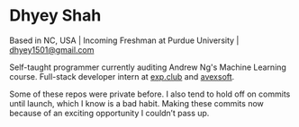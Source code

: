 # Dhyey Shah

Based in NC, USA | Incoming Freshman at Purdue University | dhyey1501@gmail.com

Self-taught programmer currently auditing Andrew Ng's Machine Learning course. Full-stack developer intern at [exp.club](https://exp.club) and [avexsoft](https://avexsoft.com). 

Some of these repos were private before. I also tend to hold off on commits until launch, which I know is a bad habit. Making these commits now because of an exciting opportunity I couldn’t pass up.
